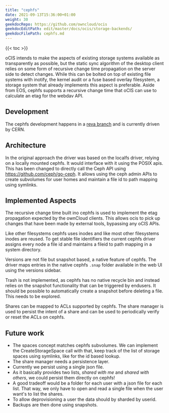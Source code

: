 ```yaml
---
title: "cephfs"
date: 2021-09-13T15:36:00+01:00
weight: 30
geekdocRepo: https://github.com/owncloud/ocis
geekdocEditPath: edit/master/docs/ocis/storage-backends/
geekdocFilePath: cephfs.md
---
```


{{< toc >}}

oCIS intends to make the aspects of existing storage systems available as transparently as possible, but the static sync algorithm of the desktop client relies on some form of recursive change time propagation on the server side to detect changes. While this can be bolted on top of existing file systems with inotify, the kernel audit or a fuse based overlay filesystem, a storage system that already implements this aspect is preferable. Aside from EOS, cephfs supports a recursive change time that oCIS can use to calculate an etag for the webdav API.

## Development

The cephfs development happens in a [reva branch](https://github.com/cs3org/reva/pull/1209) and is currently driven by CERN. 

## Architecture

In the original approach the driver was based on the localfs driver, relying on a locally mounted cephfs. It would interface with it using the POSIX apis. This has been changed to directly call the Ceph API using https://github.com/ceph/go-ceph. It allows using the ceph admin APIs to create subvolumes for user homes and maintain a file id to path mapping using symlinks.

## Implemented Aspects
The recursive change time built ino cephfs is used to implement the etag propagation expected by the ownCloud clients. This allows ocis to pick up changes that have been made by external tools, bypassing any oCIS APIs. 

Like other filesystems cephfs uses inodes and like most other filesystems inodes are reused. To get stable file identifiers the current cephfs driver assigns every node a file id and maintains a fileid to path mapping in a system directory.

Versions are not file but snapshot based, a native feature of cephfs. The driver maps entries in the native cephfs `.snap` folder available in the web UI using the versions sidebar.    

Trash is not implemented, as cephfs has no native recycle bin and instead relies on the snapshot functionality that can be triggered by endusers. It should be possible to automatically create a snapshot before deleting a file. This needs to be explored.

Shares can be mapped to ACLs supported by cephfs. The share manager is used to persist the intent of a share and can be used to periodically verify or reset the ACLs on cephfs.

## Future work
- The spaces concept matches cephfs subvolumes. We can implement the CreateStorageSpace call with that, keep track of the list of storage spaces using symlinks, like for the id based lookup.
- The share manager needs a persistence layer.
- Currently we persist using a single json file.
- As it basically provides two lists, *shared with me* and *shared with others*, we could persist them directly on cephfs!
- A good tradeoff would be a folder for each user with a json file for each list. That way, we only have to open and read a single file when the user want's to list the shares.    
- To allow deprovisioning a user the data should by sharded by userid.
- Backups are then done using snapshots.

